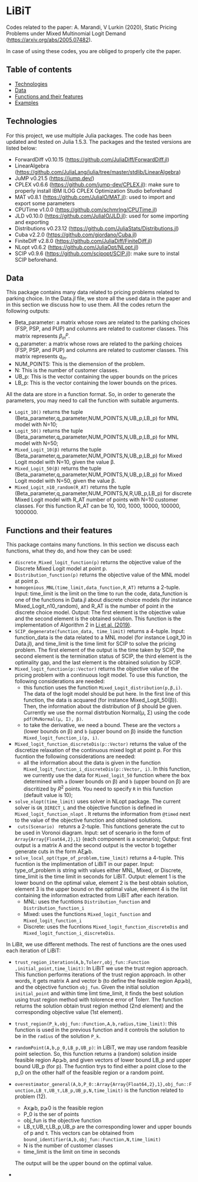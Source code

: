 # LiBiT
Codes related to the paper: A. Marandi, V Lurkin (2020), Static Pricing Problems under Mixed Multinomial Logit Demand (https://arxiv.org/abs/2005.07482).

In case of using these codes, you are obliged to properly cite the paper.  

## Table of contents
* [Technologies](#technologies)
* [Data](#Data)
* [Functions and their features](#Functions-and-their-features)
* [Examples](#Examples)

## Technologies
For this project, we use multiple Julia packages. The code has been updated and tested on Julia 1.5.3. The packages and the tested versions are listed below:
* ForwardDiff v0.10.15 (https://github.com/JuliaDiff/ForwardDiff.jl)
* LinearAlgebra (https://github.com/JuliaLang/julia/tree/master/stdlib/LinearAlgebra)
* JuMP v0.21.5 (https://jump.dev/)
* CPLEX v0.6.6 (https://github.com/jump-dev/CPLEX.jl): make sure to properly install IBM ILOG CPLEX Optimization Studio beforehand
* MAT v0.8.1 (https://github.com/JuliaIO/MAT.jl): used to import and export some parameters
* CPUTime v1.0.0 (https://github.com/schmrlng/CPUTime.jl)
* JLD v0.10.0 (https://github.com/JuliaIO/JLD.jl): used for some importing and exporting
* Distributions v0.23.12 (https://github.com/JuliaStats/Distributions.jl)
* Cuba v2.2.0 (https://github.com/giordano/Cuba.jl)
* FiniteDiff v2.8.0 (https://github.com/JuliaDiff/FiniteDiff.jl)
* NLopt v0.6.2 (https://github.com/JuliaOpt/NLopt.jl)
* SCIP v0.9.6 (https://github.com/scipopt/SCIP.jl): make sure to instal SCIP beforehand.

## Data
This package contains many data related to pricing problems related to parking choice. In the Data.jl file, we store all the used data in the paper and in this section we discuss how to use them. All the codes return the following outputs:
* Beta_parameter: a matrix whose rows are related to the parking choices (FSP, PSP, and PUP) and columns are related to customer classes. This matrix represents $`\beta^p_{in}`$.
* q_parameter: a matrix whose rows are related to the parking choices (FSP, PSP, and PUP) and columns are related to customer classes. This matrix represents $`q_{in}`$.
* NUM_POINTS: This is the diemension of the problem. 
* N: This is the number of customer classes.
* UB_p: This is the vector containing the upper bounds on the prices
* LB_p: This is the vector containing the lower bounds on the prices.

All the data are store in a function format. So, in order to generate the parameters, you may need to call the function with suitable arguments. 
* ``` Logit_10() ``` returns the tuple (Beta_parameter,q_parameter,NUM_POINTS,N,UB_p,LB_p) for MNL model with N=10;
* ``` Logit_50() ``` returns the tuple (Beta_parameter,q_parameter,NUM_POINTS,N,UB_p,LB_p) for MNL model with N=50;
* ``` Mixed_Logit_10(β) ``` returns the tuple (Beta_parameter,q_parameter,NUM_POINTS,N,UB_p,LB_p) for Mixed Logit model with N=10, given the value β.
* ``` Mixed_Logit_50(β) ``` returns the tuple (Beta_parameter,q_parameter,NUM_POINTS,N,UB_p,LB_p) for Mixed Logit model with N=50, given the value β.
* ``` Mixed_Logit_n10_random(R_AT) ``` returns the tuple (Beta_parameter,q_parameter,NUM_POINTS,N,R,UB_p,LB_p) for discrete Mixed Logit model with R_AT number of points with N=10 customer classes. For this function R_AT can be 10, 100, 1000, 10000, 100000, 1000000. 


## Functions and their features
This package contains many functions. In this section we discuss each functions, what they do, and how they can be used:
* ``` discrete_Mixed_logit_function(p) ``` returns the objective value of the Discrete Mixed Logit model at point p. 
* ``` Distribution_function(p) ``` returns the objective value of the MNL model at point p.
* ``` homogenious_MNL(time_limit,data_function,R_AT) ``` returns a 2-tuple. Input: time_limit is the limit on the time to run the code, data_function is one of the functions in Data.jl about discrete choice models (for instance Mixed_Logit_n10_random), and R_AT is the number of point in the discrete choice model.  Output: The first element is the objective value and the second element is the obtained solution. This function is the implementation of Algorithm 2 in [Li et al. (2019)](https://pubsonline.informs.org/doi/abs/10.1287/msom.2017.0675). 
* ``` SCIP_degenerate(function_data, time_limit) ``` returns a 4-tuple. Input: function_data is the data related to a MNL model (for instance Logit_10 in Data.jl), and time_limit is the time limit for SCIP to solve the pricing problem. The first element of the output is the time taken by SCIP, the second element is the termination status of SCIP, the third element is the optimality gap, and the last element is the obtained solution by SCIP.
* ``` Mixed_logit_function(p::Vector) ``` returns the objective value of the pricing problem with a continuous logit model. To use this function, the following considerations are needed:
  * this function uses the function ``` Mixed_Logit_distribution(p,β,i) ```. The data of the logit model should be put here. In the first line of this function, the data is acquared (for instance Mixed_Logit_50(β)). Then, the information about the distribution of β should be given. Currently we use the normal distrbution Normal(μ, Σ) using the code ``` pdf(MvNormal(μ, Σ), β) ```.
  * to take the derivative, we need a bound. These are the vectors ``` a ``` (lower bounds on β) and ``` b ``` (upper bound on β) inside the function ``` Mixed_logit_function_i(p, i) ```.
* ``` Mixed_logit_function_discreteDis(p::Vector) ``` returns the value of the discretize relaxation of the continuous mixed logit at point p. For this fucntion the following considerations are needed:
   * all the information about the data is given in the function ``` Mixed_logit_function_i_discreteDis(p::Vector, i) ```. In this function, we currently use the data for ``` Mixed_logit_50 ``` function where the box determined with  ``` a ``` (lower bounds on β) and ``` b ``` (upper bound on β) are discritized by $`R^2`$ points. You need to specify ``` R ``` in this function (default value is 10);
* ``` solve_nlopt(time_limit) ``` uses solver in NLopt package. The current solver is ``` GN_DIRECT_L ``` and the objective function is defined in ``` Mixed_logit_function_nlopt ``` . It returns the information from ``` @timed ``` next to the value of the objective function and obtained solutions. 
* ```  cuts(Scenario)  ``` retunrs a 2-tuple. This functions generate the cut to be used in Voronoi diagram. Input: set of scenario in the form of ``` Array{Array{Float64,2},1} ``` (each component is a scenario); Output: first output is a matrix A and the second output is the vector b together generate cuts in the form Aξ⫺b.
* ``` solve_local_opt(type_of_problem,time_limit) ``` returns a 4-tuple. This fucntion is the implimentation of LiBiT in our paper. Input: type_of_problem is string with values either MNL, Mixed, or Discrete, time_limit is the time limit in seconds for LiBiT. Output: element 1 is the lower bound on the optimal value, element 2 is the best obtain solution, element 3 is the upper bound on the optimal value, element 4 is the list containing the information extracted from LiBiT after each iteration.
   * MNL: uses the fucntions ``` Distribution_function ``` and ``` Distribution_function_i ```
   * Mixed: uses the functions ``` Mixed_logit_function ``` and ``` Mixed_logit_function_i ```
   * Discrete: uses the fucntions ``` Mixed_logit_function_discreteDis ``` and ``` Mixed_logit_function_i_discreteDis ```.
 
In LiBit, we use different methods. The rest of functions are the ones used each iteration of LiBiT:
* ``` trust_region_iteration(A,b,Tolerr,obj_fun::Function ,initial_point,time_limit) ```: In LiBiT we use the trust region approach. This function performs iterations of the trust region approach. In other words, it gets matrix A and vector b (to define the feasible region Ap⩾b), and the objective function ``` obj_fun ```. Given the initial solution ``` initial_point ``` and within time limt time_limit, it finds the best solution using trust region method with tolorence error of Tolerr. The function returns the solution obtain trust region method (2nd element) and the corresponding objective value (1st element). 
* ``` trust_region(P_k,obj_fun::Function,A,b,radius,time_limit) ```: this function is used in the previous function and it controls the solution to be in the ``` radius ``` of the solution ``` P_k ```.
* ``` randomPoint(A,b,p_0,LB_p,UB_p) ```: in LiBiT, we may use random feasible point selection. So, this function returns a (random) solution inside feasible region Ap⩾b, and given vectors of lower bound LB_p and upper bound UB_p (for p). The fucntion trys to find either a point close to the p_0 on the other half of the feasible region or a random point. 
* ``` overestimator_general(A,b,P_0::Array{Array{Float64,2},1},obj_fun::Function,LB_τ,UB_τ,LB_p,UB_p,N,time_limit) ``` is the function related to problem (12). 
   * Ax⫺b, p⩾0 is the feasible region
   * P_0 is the ser of points 
   * obj_fun is the objective function
   * LB_τ,UB_τ,LB_p,UB_p are the corresponding lower and upper bounds of p and τ. This vectors can be obtained from ``` bound_identifier(A,b,obj_fun::Function,N,time_limit) ```
   * N is the number of customer classes
   * time_limit is the limit on time in seconds

   The output will be the upper bound on the optimal value. 
   
* 
